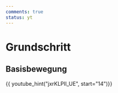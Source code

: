 ```yaml
---
comments: true
status: yt
---
```

# Grundschritt

## Basisbewegung

{{ youtube_hint("jxrKLPIl_UE", start="14")}}
